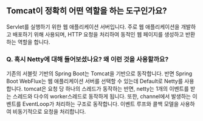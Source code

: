 ## Tomcat이 정확히 어떤 역할을 하는 도구인가요?
Servlet를 실행하기 위한 웹 애플리케이션 서버입니다. 주로 웹 애플리케이션을 개발하고 배포하기 위해 사용되며, HTTP 요청을 처리하여 동적인 웹 페이지를 생성하고 반환하는 역할을 합니다.

### Q. 혹시 Netty에 대해 들어보셨나요? 왜 이런 것을 사용할까요?
기존의 서블릿 기반의 Spring Boot는 Tomcat을 기반으로 동작합니다. 반면 Spring Boot WebFlux는 웹 애플리케이션 서버를 선택할 수 있는데 Default로 Netty를 사용합니다. 
tomcat은 요청 당 하나의 스레드가 동작하는 반면, netty는 1개의 이벤트를 받는 스레드와 다수의 worker스레드로 동작하게 됩니다. 또한, channel에서 발생하는 이벤트를 EventLoop가 처리하는 구조로 동작합니다. 이벤트 루프와 콜백 모델을 사용하여 비동기적으로 요청을 처리합니다.
